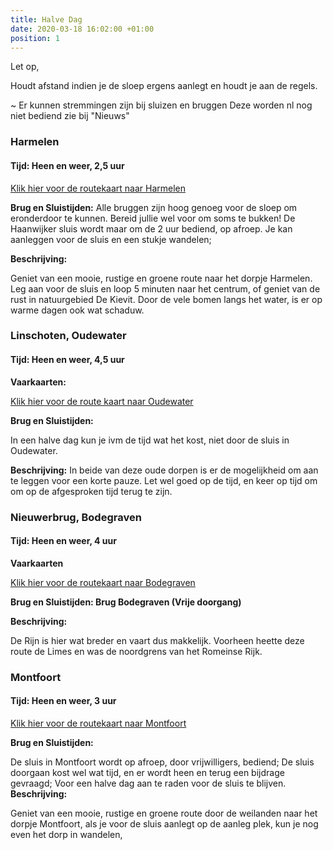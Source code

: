 ```yaml
---
title: Halve Dag
date: 2020-03-18 16:02:00 +01:00
position: 1
---
```


Let op, 

Houdt afstand indien je de sloep ergens aanlegt en houdt je aan de regels.


~ Er kunnen stremmingen zijn bij sluizen en bruggen  Deze worden nl nog niet bediend  zie bij   "Nieuws"

### Harmelen
#### Tijd: Heen en weer, 2,5 uur

[Klik hier voor de routekaart naar Harmelen](/uploads/route%20harmelen.pdf)

**Brug en Sluistijden:**
Alle bruggen zijn hoog genoeg voor de sloep om eronderdoor te kunnen. Bereid jullie wel voor om soms te bukken! 
De Haanwijker sluis wordt maar om de 2 uur bediend, op afroep.
Je kan aanleggen voor de sluis en een stukje wandelen;

**Beschrijving:**

Geniet van een mooie, rustige en groene route naar
   het dorpje Harmelen. Leg aan voor de sluis en loop
   5 minuten naar het centrum, of geniet van de rust
   in natuurgebied De Kievit.
Door de vele bomen langs het water, is er op warme dagen ook wat schaduw.


### Linschoten, Oudewater
#### Tijd: Heen en weer, 4,5 uur

**Vaarkaarten:**

[Klik hier voor de route kaart naar Oudewater](/uploads/route%20Oudewater%20De%20Scheepsjongens.pdf)

**Brug en Sluistijden:**

In een halve dag kun je ivm de tijd wat het kost, niet door de sluis in Oudewater.


**Beschrijving:**
In beide van deze oude dorpen is er de mogelijkheid om aan te leggen voor een korte pauze. Let wel goed op de tijd, en keer op tijd om om op de afgesproken tijd terug te zijn.

### Nieuwerbrug, Bodegraven
#### Tijd: Heen en weer, 4 uur

**Vaarkaarten**

[Klik hier voor de routekaart naar Bodegraven](/uploads/route-Bodegraven-De-Scheepsjongens.pdf)

**Brug en Sluistijden: Brug Bodegraven (Vrije doorgang)**

**Beschrijving:**

De Rijn is hier wat breder en vaart dus makkelijk.
Voorheen heette deze route de Limes en was de noordgrens van het Romeinse Rijk.


### Montfoort
#### Tijd: Heen en weer, 3 uur
[Klik hier voor de routekaart naar Montfoort](/uploads/route%20Montfoort%20De%20Scheepsjongens.pdf)


**Brug en Sluistijden:**

De sluis in Montfoort wordt op afroep, door vrijwilligers, bediend; De sluis doorgaan kost wel wat tijd, en er wordt heen en terug een bijdrage gevraagd; Voor een halve dag aan te raden voor de sluis te blijven.
**Beschrijving:**

Geniet van een mooie, rustige en groene route door de weilanden naar het dorpje Montfoort, als je voor de sluis aanlegt op de aanleg plek, kun je nog even het dorp in wandelen,


 

